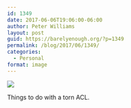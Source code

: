 ```yaml
---
id: 1349
date: 2017-06-06T19:06:00-06:00
author: Peter Williams
layout: post
guid: https://barelyenough.org/?p=1349
permalink: /blog/2017/06/1349/
categories:
  - Personal
format: image
---
```

<img src="https://barelyenough.org/wordpress/wp-content/uploads/2017/06/IMG_20170606_190020304_HDR.jpg" class="wp-image-1 alignnone size-full" style="font-size: 16px;" />

Things to do with a torn ACL.